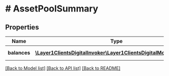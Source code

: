 # # AssetPoolSummary

## Properties

Name | Type | Description | Notes
------------ | ------------- | ------------- | -------------
**balances** | [**\Layer1ClientsDigitalInvoker\Layer1ClientsDigitalModel\Balance[]**](Balance.md) | balances summary | [optional]

[[Back to Model list]](../../README.md#models) [[Back to API list]](../../README.md#endpoints) [[Back to README]](../../README.md)
